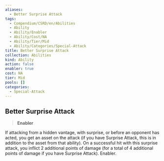 ```yaml
---
aliases:
  - Better Surprise Attack
tags:
  - Compendium/CSRD/en/Abilities
  - Ability
  - Ability/Enabler
  - Ability/Cost/NA
  - Ability/Tier/Mid
  - Ability/Categories/Special-Attack
title: Better Surprise Attack
collection: Abilities
kind: Ability
action: false
enabler: true
cost: NA
tier: Mid
pools: []
categories:
  - Special-Attack
---
```

## Better Surprise Attack    
>**Enabler**  
    
If attacking from a hidden vantage, with surprise, or before an opponent has acted, you get an asset on the attack (if you have Surprise Attack, this is in addition to the asset from that ability). On a successful hit with this surprise attack, you inflict 2 additional points of damage (for a total of 4 additional points of damage if you have Surprise Attack). Enabler.